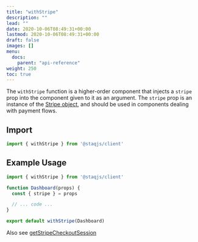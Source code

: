 ```yaml
---
title: "withStripe"
description: ""
lead: ""
date: 2020-10-06T08:49:31+00:00
lastmod: 2020-10-06T08:49:31+00:00
draft: false
images: []
menu:
  docs:
    parent: "api-reference"
weight: 250
toc: true
---
```


The `withStripe` function is a higher-order component that injects a
`stripe` prop into the component given to it as an argument. The `stripe`
prop is an instance of the [Stripe
object](https://stripe.com/docs/js/initializing), and should be used
in components dealing with payment flows.

## Import

```jsx
import { withStripe } from '@staqjs/client'
```


## Example Usage

```jsx
import { withStripe } from '@staqjs/client'

function Dashboard(props) {
  const { stripe } = props

  // ... code ...
}

export default withStripe(Dashboard)
```

Also see [getStripeCheckoutSession](/api/get-stripe-checkout-session)

